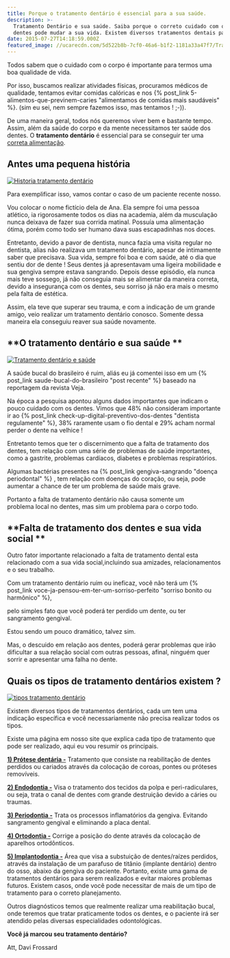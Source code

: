 ```yaml
---
title: Porque o tratamento dentário é essencial para a sua saúde.
description: >-
  Tratamento Dentário e sua saúde. Saiba porque o correto cuidado com o seus
  dentes pode mudar a sua vida. Existem diversos tratamentos dentais para você.
date: 2015-07-27T14:18:59.000Z
featured_image: //ucarecdn.com/5d522b8b-7cf0-46a6-b1f2-1181a33a47f7/Tratamento-dentário.jpg
---
```


Todos sabem que o cuidado com o corpo é importante para termos uma boa qualidade de vida. 

Por isso, buscamos realizar atividades físicas, procuramos médicos de qualidade, tentamos evitar comidas calóricas e nos {% post_link 5-alimentos-que-previnem-caries "alimentamos de comidas mais saudáveis" %}. (sim eu sei, nem sempre fazemos isso, mas tentamos ! ;-)). 

De uma maneira geral, todos nós queremos viver bem e bastante tempo. Assim, além da saúde do corpo e da mente necessitamos ter saúde dos dentes. O **tratamento dentário** é essencial para se conseguir ter uma [correta alimentação](http://www.minhavida.com.br/alimentacao/materias/17780-alimentacao-correta-e-aliada-para-evitar-o-envelhecimento-precoce).

**Antes uma pequena história**
------------------------------

[![Historia tratamento dentário](//ucarecdn.com/a76bdfe9-7ade-4643-b747-3dbf7320fc20/Historia-tratamento-dentário.jpg)](//ucarecdn.com/a76bdfe9-7ade-4643-b747-3dbf7320fc20/Historia-tratamento-dentário.jpg) 

Para exemplificar isso, vamos contar o caso de um paciente recente nosso. 

Vou colocar o nome fictício dela de Ana. Ela sempre foi uma pessoa atlético, ia rigorosamente todos os dias na academia, além da musculação nunca deixava de fazer sua corrida matinal. Possuía uma alimentação ótima, porém como todo ser humano dava suas escapadinhas nos doces. 

Entretanto, devido a pavor de dentista, nunca fazia uma visita regular no dentista, alias não realizava um tratamento dentário, apesar de intimamente saber que precisava. Sua vida, sempre foi boa e com saúde, até o dia que sentiu dor de dente ! Seus dentes já apresentavam uma ligeira mobilidade e sua gengiva sempre estava sangrando. Depois desse episódio, ela nunca mais teve sossego, já não conseguia mais se alimentar da maneira correta, devido a insegurança com os dentes, seu sorriso já não era mais o mesmo pela falta de estética. 

Assim, ela teve que superar seu trauma, e com a indicação de um grande amigo, veio realizar um tratamento dentário conosco. Somente dessa maneira ela conseguiu reaver sua saúde novamente.

**O tratamento dentário e sua saúde **
--------------------------------------

[![Tratamento dentário e saúde](//ucarecdn.com/b364658f-b092-4e3b-9180-bfabc63be5e7/Tratamento-dentário-e-saúde.jpg)](//ucarecdn.com/b364658f-b092-4e3b-9180-bfabc63be5e7/Tratamento-dentário-e-saúde.jpg) 

A saúde bucal do brasileiro é ruim, aliás eu já comentei isso em um {% post_link saude-bucal-do-brasileiro "post recente" %} baseado na reportagem da revista Veja.  

Na época a pesquisa apontou alguns dados importantes que indicam o pouco cuidado com os dentes. Vimos que 48% não consideram importante ir ao {% post_link check-up-digital-preventivo-dos-dentes "dentista regulamente" %}, 38% raramente usam o fio dental e 29% acham normal perder o dente na velhice ! 

Entretanto temos que ter o discernimento que a falta de tratamento dos dentes, tem relação com uma série de problemas de saúde importantes, como a gastrite, problemas cardíacos, diabetes e problemas respiratórios. 

Algumas bactérias presentes na {% post_link gengiva-sangrando "doença periodontal" %} , tem relação com doenças do coração, ou seja, pode aumentar a chance de ter um problema de saúde mais grave. 

Portanto a falta de tratamento dentário não causa somente um problema local no dentes, mas sim um problema para o corpo todo.

**Falta de tratamento dos dentes e sua vida social **
-----------------------------------------------------

Outro fator importante relacionado a falta de tratamento dental esta relacionado com a sua vida social,incluindo sua amizades, relacionamentos e o seu trabalho. 

Com um tratamento dentário ruim ou ineficaz, você não terá um {% post_link voce-ja-pensou-em-ter-um-sorriso-perfeito "sorriso bonito ou harmônico" %}, 

pelo simples fato que você poderá ter perdido um dente, ou ter sangramento gengival. 

Estou sendo um pouco dramático, talvez sim. 

Mas, o descuido em relação aos dentes, poderá gerar problemas que irão dificultar a sua relação social com outras pessoas, afinal, ninguém quer sorrir e apresentar uma falha no dente.

**Quais os tipos de tratamento dentários existem ?**
----------------------------------------------------

[![tipos tratamento dentário](//ucarecdn.com/4573e3b6-f5b4-4b39-b36f-b777c70b0fca/tipos-tratamento-dentário.jpg)](//ucarecdn.com/4573e3b6-f5b4-4b39-b36f-b777c70b0fca/tipos-tratamento-dentário.jpg) 

Existem diversos tipos de tratamentos dentários, cada um tem uma indicação específica e você necessariamente não precisa realizar todos os tipos. 

Existe uma página em nosso site que explica cada tipo de tratamento que pode ser realizado, aqui eu vou resumir os principais. 

**[1) Prótese dentária -](/tratamentos/protese-dentaria/)** Tratamento que consiste na reabilitação de dentes perdidos ou cariados através da colocação de coroas, pontes ou próteses removíveis. 

**[2) Endodontia -](/tratamentos/endodontia/)** Visa o tratamento dos tecidos da polpa e peri-radiculares, ou seja, trata o canal de dentes com grande destruição devido a cáries ou traumas. 

**[3) Periodontia -](/tratamentos/periodontia/)** Trata os processos inflamatórios da gengiva. Evitando sangramento gengival e eliminando a placa dental. 

[**4) Ortodontia -**](/tratamentos/ortodontia/) Corrige a posição do dente através da colocação de aparelhos ortodônticos. 

**[5) Implantodontia -](/tratamentos/implante-dentario/)** Área que visa a substuição de dentes/raízes perdidos, através da instalação de um parafuso de titânio (implante dentário) dentro do osso, abaixo da gengiva do paciente. Portanto, existe uma gama de tratamentos dentários para serem realizados e evitar maiores problemas futuros. Existem casos, onde você pode necessitar de mais de um tipo de tratamento para o correto planejamento. 

Outros diagnósticos temos que realmente realizar uma reabilitação bucal, onde teremos que tratar praticamente todos os dentes, e o paciente irá ser atendido pelas diversas especialidades odontológicas. 

**Você já marcou seu tratamento dentário?**   

Att, 
Davi Frossard
